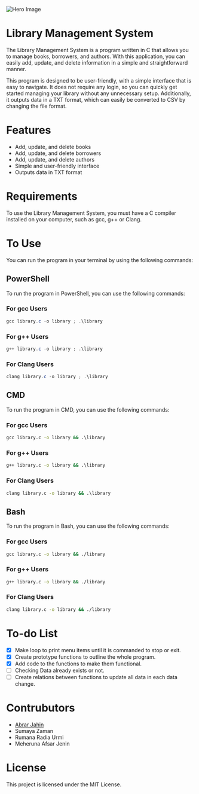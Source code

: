 ![Hero Image](https://repository-images.githubusercontent.com/633787581/695bc1a9-6fb8-4b93-a96d-84817e4f88e2)

# Library Management System

The Library Management System is a program written in C that allows you to manage books, borrowers, and authors. With this application, you can easily add, update, and delete information in a simple and straightforward manner.

This program is designed to be user-friendly, with a simple interface that is easy to navigate. It does not require any login, so you can quickly get started managing your library without any unnecessary setup. Additionally, it outputs data in a TXT format, which can easily be converted to CSV by changing the file format.

# Features

- Add, update, and delete books
- Add, update, and delete borrowers
- Add, update, and delete authors
- Simple and user-friendly interface
- Outputs data in TXT format

# Requirements

To use the Library Management System, you must have a C compiler installed on your computer, such as gcc, g++ or Clang.

# To Use

You can run the program in your terminal by using the following commands:

## PowerShell

To run the program in PowerShell, you can use the following commands:

### For gcc Users

```powershell
gcc library.c -o library ; .\library
```

### For g++ Users

```powershell
g++ library.c -o library ; .\library
```

### For Clang Users

```powershell
clang library.c -o library ; .\library 
```

## CMD

To run the program in CMD, you can use the following commands:

### For gcc Users

```cmd
gcc library.c -o library && .\library
```

### For g++ Users

```cmd
g++ library.c -o library && .\library
```

### For Clang Users

```cmd
clang library.c -o library && .\library 
```

## Bash

To run the program in Bash, you can use the following commands:

### For gcc Users

```cmd
gcc library.c -o library && ./library
```

### For g++ Users

```cmd
g++ library.c -o library && ./library
```

### For Clang Users

```cmd
clang library.c -o library && ./library 
```

# To-do List

- [x] Make loop to print menu items until it is commanded to stop or exit.
- [x] Create prototype functions to outline the whole program.
- [x] Add code to the functions to make them functional.
- [ ] Checking Data already exists or not.
- [ ] Create relations between functions to update all data in each data change.

# Contrubutors

- [Abrar Jahin](https://github.com/ajpalok)
- Sumaya Zaman
- Rumana Radia Urmi
- Meheruna Afsar Jenin

# License
This project is licensed under the MIT License.
